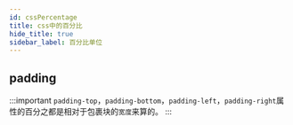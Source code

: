```yaml
---
id: cssPercentage
title: css中的百分比
hide_title: true
sidebar_label: 百分比单位
---
```


## padding

:::important
`padding-top`，`padding-bottom`，`padding-left`，`padding-right`属性的百分之都是相对于包裹块的`宽度`来算的。
:::
